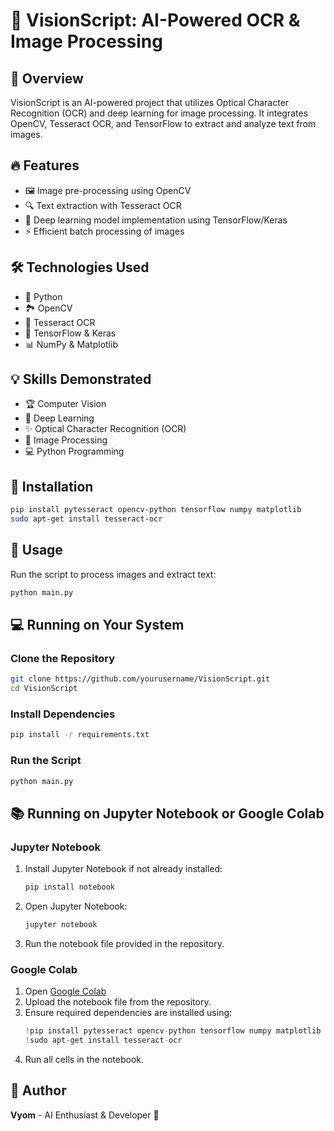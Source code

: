 # 🚀 VisionScript: AI-Powered OCR & Image Processing

## 🌟 Overview
VisionScript is an AI-powered project that utilizes Optical Character Recognition (OCR) and deep learning for image processing. It integrates OpenCV, Tesseract OCR, and TensorFlow to extract and analyze text from images.

## 🔥 Features
- 🖼️ Image pre-processing using OpenCV
- 🔍 Text extraction with Tesseract OCR
- 🤖 Deep learning model implementation using TensorFlow/Keras
- ⚡ Efficient batch processing of images

## 🛠️ Technologies Used
- 🐍 Python
- 🏞️ OpenCV
- 📝 Tesseract OCR
- 🔬 TensorFlow & Keras
- 📊 NumPy & Matplotlib

## 💡 Skills Demonstrated
- 🏆 Computer Vision
- 🧠 Deep Learning
- ✨ Optical Character Recognition (OCR)
- 🎨 Image Processing
- 💻 Python Programming

## 🔧 Installation
```bash
pip install pytesseract opencv-python tensorflow numpy matplotlib
sudo apt-get install tesseract-ocr
```

## 🚀 Usage
Run the script to process images and extract text:
```python
python main.py
```

## 💻 Running on Your System
### Clone the Repository
```bash
git clone https://github.com/yourusername/VisionScript.git
cd VisionScript
```
### Install Dependencies
```bash
pip install -r requirements.txt
```
### Run the Script
```bash
python main.py
```

## 📚 Running on Jupyter Notebook or Google Colab
### Jupyter Notebook
1. Install Jupyter Notebook if not already installed:
   ```bash
   pip install notebook
   ```
2. Open Jupyter Notebook:
   ```bash
   jupyter notebook
   ```
3. Run the notebook file provided in the repository.

### Google Colab
1. Open [Google Colab](https://colab.research.google.com/)
2. Upload the notebook file from the repository.
3. Ensure required dependencies are installed using:
   ```python
   !pip install pytesseract opencv-python tensorflow numpy matplotlib
   !sudo apt-get install tesseract-ocr
   ```
4. Run all cells in the notebook.

## 👤 Author
**Vyom** - AI Enthusiast & Developer 🚀

